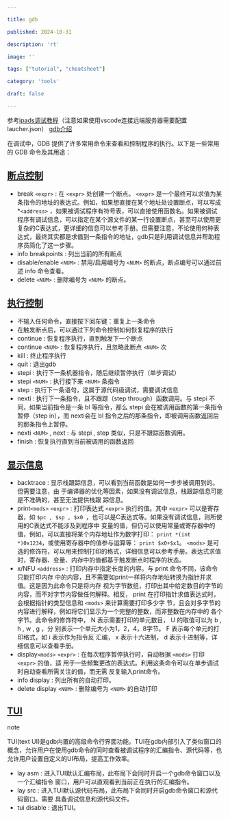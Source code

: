 ```yaml
---

title: gdb

published: 2024-10-31

description: 'rt'

image: ''

tags: ["tutorial", "cheatsheet"]

category: 'tools'

draft: false 

---
```

参考[ipads调试教程](https://sjtu-ipads.github.io/OS-Course-Lab/Appendix/kernel-debugging.html)（注意如果使用vscode连接远端服务器需要配置laucher.json） [gdb介绍](https://sjtu-ipads.github.io/OS-Course-Lab/Appendix/toolchains/gdb)

在调试中，GDB 提供了许多常用命令来查看和控制程序的执行。以下是一些常用的 GDB 命令及其用途：

## [断点控制](https://sjtu-ipads.github.io/OS-Course-Lab/Appendix/toolchains/gdb/usage.html#断点控制)

- break `<expr>` : 在 `<expr>` 处创建一个断点。 `<expr>` 是一个最终可以求值为某条指令的地址的表达式。例如，如果想直接在某个地址处设置断点，可以写成 *`<address>` ，如果被调试程序有符号表，可以直接使用函数名。如果被调试程序有调试信息，可以指定在某个源文件的某一行设置断点，甚至可以使用更复杂的C表达式，更详细的信息可以参考手册。但需要注意，不论使用何种表达式，最终其实都是求值到一条指令的地址，gdb只是利用调试信息并帮助程 序员简化了这一步骤。
- info breakpoints : 列出当前的所有断点
- disable/enable `<NUM>` : 禁用/启用编号为 `<NUM>` 的断点，断点编号可以通过前述 info 命令查看。
- delete `<NUM>` : 删除编号为 `<NUM>` 的断点。

## [执行控制](https://sjtu-ipads.github.io/OS-Course-Lab/Appendix/toolchains/gdb/usage.html#执行控制)

- 不输入任何命令，直接按下回车键：重复上一条命令
- 在触发断点后，可以通过下列命令控制如何恢复程序的执行
- continue : 恢复程序执行，直到触发下一个断点
- continue `<NUM>` : 恢复程序执行，且忽略此断点 `<NUM>` 次
- kill : 终止程序执行
- quit : 退出gdb
- stepi : 执行下一条机器指令，随后继续暂停执行（单步调试）
- stepi `<NUM>` : 执行接下来 `<NUM>` 条指令
- step : 执行下一条语句，这属于源代码级调试，需要调试信息
- nexti : 执行下一条指令，且不跟踪（step through）函数调用。与 stepi 不同，如果当前指令是一条 bl 等指令，那么 stepi 会在被调用函数的第一条指令暂停（step in），而 nexti会在 bl 指令之后的那条指令，即被调用函数返回后的那条指令上暂停。
- nexti `<NUM>` , next : 与 stepi , step 类似，只是不跟踪函数调用。
- finish : 恢复执行直到当前被调用的函数返回

## [显示信息](https://sjtu-ipads.github.io/OS-Course-Lab/Appendix/toolchains/gdb/usage.html#显示信息)

- backtrace : 显示栈跟踪信息，可以看到当前函数是如何一步步被调用到的。但需要注意，由 于编译器的优化等因素，如果没有调试信息，栈跟踪信息可能是不准确的，甚至无法提供栈跟 踪信息。
- print`<mods>` `<expr>` : 打印表达式 `<expr>` 执行的值。其中 `<expr>` 可以是寄存器，如 `$pc , $sp , $x0 `，也可以是C表达式等。如果没有调试信息，则所使用的C表达式不能涉及到程序中 变量的值，但仍可以使用常量或寄存器中的值，例如，可以直接将某个内存地址作为数字打印： `print *(int *)0x1234`，或使用寄存器中的值参与运算等： `print $x0+$x1`。 `<mods>` 是可选的修饰符，可以用来控制打印的格式，详细信息可以参考手册。表达式求值 时，寄存器、变量、内存中的值都基于触发断点时程序的状态。
- x/NFU `<address>` : 打印内存中指定长度的内容。与 print 命令不同，该命令只能打印内存 中的内容，且不需要如print一样将内存地址转换为指针并求值。这是因为此命令只是将内存 视为字节数组，打印出其中给定数目的字节的内容，而不对字节内容做任何解释。相反， print 在打印指针求值表达式时，会根据指针的类型信息和 `<mods>` 来计算需要打印多少字 节，且会对多字节的内容进行解释，例如将它们显示为一个完整的整数，而非整数在内存中的 各个字节。此命令的修饰符中， N 表示需要打印的单元数目， U 的取值可以为 b , h , w , g ，分 别表示一个单元大小为1，2，4，8字节。 F 表示每个单元的打印格式，如 i 表示作为指令反 汇编， x 表示十六进制， d 表示十进制等，详细信息可以查看手册。
- display`<mods>` `<expr>` : 在每次程序暂停执行时，自动根据 `<mods>` 打印 `<expr>` 的值，适 用于一些频繁更改的表达式。利用这条命令可以在单步调试时自动查看所需关注的值，而无需 反复输入print命令。
- info display : 列出所有的自动打印。
- delete display `<NUM>` : 删除编号为 `<NUM>` 的自动打印

## [TUI](https://sjtu-ipads.github.io/OS-Course-Lab/Appendix/toolchains/gdb/usage.html#tui)

note

TUI(text UI)是gdb内置的高级命令行界面功能。TUI在gdb内部引入了类似窗口的概念，允许用户在使用gdb命令的同时查看被调试程序的汇编指令、源代码等，也允许用户设置自定义的UI布局，提高工作效率。

- lay asm : 进入TUI默认汇编布局，此布局下会同时开启一个gdb命令窗口以及一个汇编指令 窗口，用户可以直观看到当前正在执行的汇编指令。
- lay src : 进入TUI默认源代码布局，此布局下会同时开启gdb命令窗口和源代码窗口。需要 具备调试信息和源代码文件。
- tui disable : 退出TUI。
